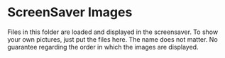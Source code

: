 # ScreenSaver Images

Files in this folder are loaded and displayed in the screensaver.
To show your own pictures, just put the files here.
The name does not matter. No guarantee regarding the order in which the images are displayed.
